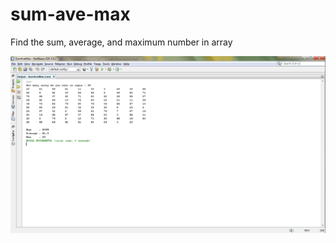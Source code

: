 # sum-ave-max
Find the sum, average, and maximum number in array

![](https://github.com/lvcc-dsa/Students/blob/master/BSIS/Rigo-Cristine-Amie/sum-ave-max/sumAveMAx.png)
